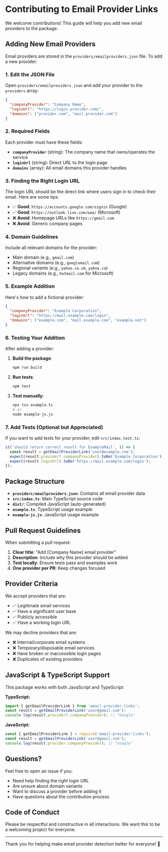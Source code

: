 # Contributing to Email Provider Links

We welcome contributions! This guide will help you add new email providers to the package.

## Adding New Email Providers

Email providers are stored in the `providers/emailproviders.json` file. To add a new provider:

### 1. Edit the JSON File

Open `providers/emailproviders.json` and add your provider to the `providers` array:

```json
{
  "companyProvider": "Company Name",
  "loginUrl": "https://login.provider.com/",
  "domains": ["provider.com", "mail.provider.com"]
}
```

### 2. Required Fields

Each provider must have these fields:

- **`companyProvider`** (string): The company name that owns/operates the service
- **`loginUrl`** (string): Direct URL to the login page 
- **`domains`** (array): All email domains this provider handles

### 3. Finding the Right Login URL

The login URL should be the direct link where users sign in to check their email. Here are some tips:

- ✅ **Good**: `https://accounts.google.com/signin` (Google)
- ✅ **Good**: `https://outlook.live.com/owa/` (Microsoft)
- ❌ **Avoid**: Homepage URLs like `https://gmail.com`
- ❌ **Avoid**: Generic company pages

### 4. Domain Guidelines

Include all relevant domains for the provider:

- Main domain (e.g., `gmail.com`)
- Alternative domains (e.g., `googlemail.com`)
- Regional variants (e.g., `yahoo.co.uk`, `yahoo.ca`)
- Legacy domains (e.g., `hotmail.com` for Microsoft)

### 5. Example Addition

Here's how to add a fictional provider:

```json
{
  "companyProvider": "Example Corporation",
  "loginUrl": "https://mail.example.com/login",
  "domains": ["example.com", "mail.example.com", "example.net"]
}
```

### 6. Testing Your Addition

After adding a provider:

1. **Build the package**:
   ```bash
   npm run build
   ```

2. **Run tests**:
   ```bash
   npm test
   ```

3. **Test manually**:
   ```bash
   npx tsx example.ts
   # or
   node example-js.js
   ```

### 7. Add Tests (Optional but Appreciated)

If you want to add tests for your provider, edit `src/index.test.ts`:

```typescript
it('should return correct result for ExampleMail', () => {
  const result = getEmailProviderLink('user@example.com');
  expect(result.provider?.companyProvider).toBe('Example Corporation');
  expect(result.loginUrl).toBe('https://mail.example.com/login');
});
```

## Package Structure

- **`providers/emailproviders.json`**: Contains all email provider data
- **`src/index.ts`**: Main TypeScript source code
- **`dist/`**: Compiled JavaScript (auto-generated)
- **`example.ts`**: TypeScript usage example
- **`example-js.js`**: JavaScript usage example

## Pull Request Guidelines

When submitting a pull request:

1. **Clear title**: "Add [Company Name] email provider"
2. **Description**: Include why this provider should be added
3. **Test locally**: Ensure tests pass and examples work
4. **One provider per PR**: Keep changes focused

## Provider Criteria

We accept providers that are:

- ✅ Legitimate email services
- ✅ Have a significant user base
- ✅ Publicly accessible
- ✅ Have a working login URL

We may decline providers that are:

- ❌ Internal/corporate email systems
- ❌ Temporary/disposable email services
- ❌ Have broken or inaccessible login pages
- ❌ Duplicates of existing providers

## JavaScript & TypeScript Support

This package works with both JavaScript and TypeScript:

**TypeScript:**
```typescript
import { getEmailProviderLink } from 'email-provider-links';
const result = getEmailProviderLink('user@gmail.com');
console.log(result.provider?.companyProvider); // "Google"
```

**JavaScript:**
```javascript
const { getEmailProviderLink } = require('email-provider-links');
const result = getEmailProviderLink('user@gmail.com');
console.log(result.provider.companyProvider); // "Google"
```

## Questions?

Feel free to open an issue if you:

- Need help finding the right login URL
- Are unsure about domain variants
- Want to discuss a provider before adding it
- Have questions about the contribution process

## Code of Conduct

Please be respectful and constructive in all interactions. We want this to be a welcoming project for everyone.

---

Thank you for helping make email provider detection better for everyone! 🚀

